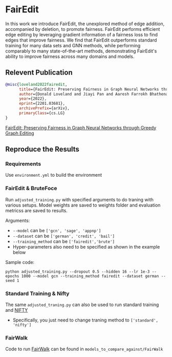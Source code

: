 # FairEdit

In this work we introduce FairEdit, the unexplored method of edge addition, accompanied by deletion, to promote fairness. FairEdit performs efficient edge editing by leveraging gradient information of a fairness loss to find edges that improve fairness. We find that FairEdit outperforms standard training for many data sets and GNN methods, while performing comparably to many state-of-the-art methods, demonstrating FairEdit's ability to improve fairness across many domains and models.

## Relevent Publication

``` bibtex
@misc{loveland2022fairedit,
      title={FairEdit: Preserving Fairness in Graph Neural Networks through Greedy Graph Editing}, 
      author={Donald Loveland and Jiayi Pan and Aaresh Farrokh Bhathena and Yiyang Lu},
      year={2022},
      eprint={2201.03681},
      archivePrefix={arXiv},
      primaryClass={cs.LG}
}
```

[FairEdit: Preserving Fairness in Graph Neural Networks through Greedy Graph Editing](https://arxiv.org/abs/2201.03681)

## Reproduce the Results
### Requirements

Use ```environment.yml``` to build the environment
### FairEdit & BruteFoce
Run ```adjusted_training.py``` with specified arguments to do traning with various setups. Model weights are saved to weights folder and evaluation metricss are saved to results. 

Arguments:
- ```--model``` can be ```['gcn', 'sage', 'appnp']``` 
- ```--dataset``` can be ```['german', 'credit', 'bail']```
- ```--training_method``` can be ```['fairedit','brute']```
- Hyper-parameters also need to be specified as shown in the example below

Sample code:
```
python adjusted_training.py --dropout 0.5 --hidden 16 --lr 1e-3 --epochs 1000 --model gcn --training_method fairedit --dataset german --seed 1
```
### Standard Training & Nifty
The same ```adjusted_traning.py``` can also be used to run standard training and [NIFTY](https://arxiv.org/abs/2102.13186)
- Specifically, you just need to change traning method to ```['standard', 'nifty']```

### FairWalk
Code to run [FairWalk](https://www.ijcai.org/proceedings/2019/0456.pdf) can be found in ```models_to_compare_against/FairWalk```
